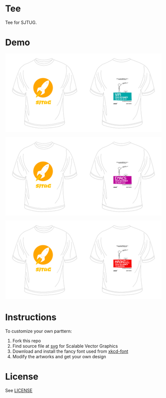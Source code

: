 # Tee
Tee for SJTUG.

# Demo

[![Vim](./demo/vim.png)](./demo/vim.png)

[![Emacs](./demo/emacs.png)](./demo/emacs.png)

[![haskell](./demo/haskell.png)](./demo/haskell.png)

# Instructions

To customize your own parttern:

1. Fork this repo
2. Find source file at [svg](./svg/) for Scalable Vector Graphics
3. Download and install the fancy font used from [xkcd-font](https://github.com/ipython/xkcd-font)
4. Modify the artworks and get your own design

# License

See [LICENSE](./LICENSE)
